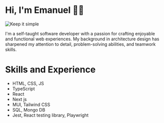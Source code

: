 
# Hi, I'm Emanuel 👋🏾
![Keep it simple](https://github.com/user-attachments/assets/f7716a9e-b756-461b-8e22-a3587911c3df)

I'm a self-taught software developer with a passion for crafting enjoyable and functional web experiences. My background in architecture design has sharpened my attention to detail, problem-solving abilities, and teamwork skills.

# Skills and Experience
- HTML, CSS, JS
- TypeScript
- React
- Next js
- MUI, Tailwind CSS
- SQL, Mongo DB
- Jest, React testing library, Playwright

